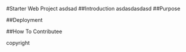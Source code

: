 #Starter Web Project
asdsad
##Introduction
asdasdasdasd
##Purpose

##Deployment

##How To Contributee


copyright
